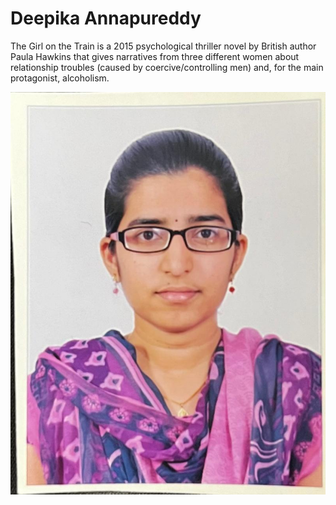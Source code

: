 # Deepika Annapureddy

The Girl on the Train is a 2015 psychological thriller novel by British author Paula Hawkins that gives narratives from three different women about relationship troubles (caused by coercive/controlling men) and, for the main protagonist, alcoholism.

![My picture](Deepika_Annapureddy.jpeg)